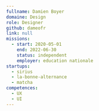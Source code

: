 ```yaml
---
fullname: Damien Boyer
domaine: Design
role: Designer
github: dameofr
link: null
missions:
  - start: 2020-05-01
    end: 2022-06-30
    status: independent
    employer: education nationale
startups:
  - sirius
  - la-bonne-alternance
  - matcha
competences:
  - UX
  - UI
---
```

